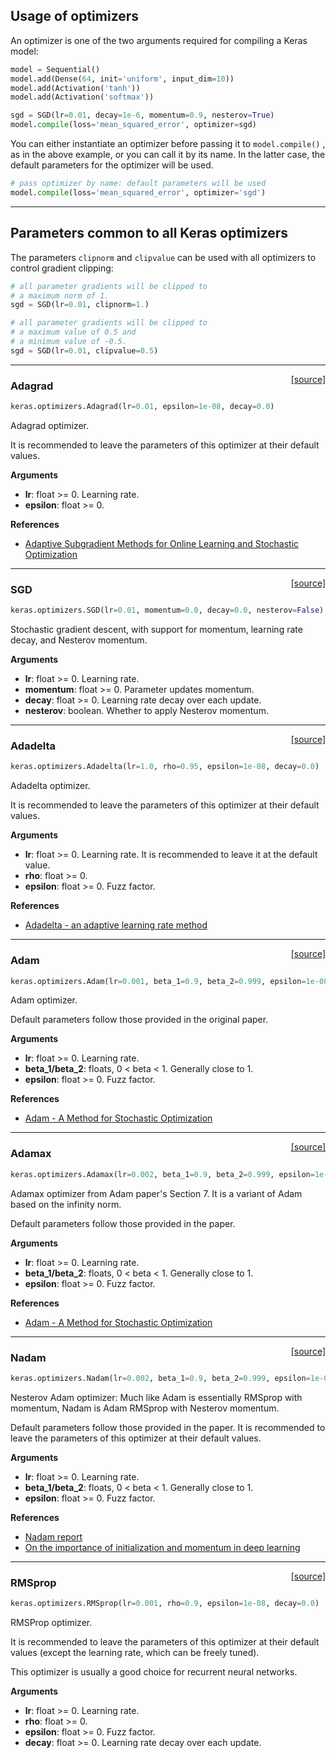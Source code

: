 
## Usage of optimizers

An optimizer is one of the two arguments required for compiling a Keras model:

```python
model = Sequential()
model.add(Dense(64, init='uniform', input_dim=10))
model.add(Activation('tanh'))
model.add(Activation('softmax'))

sgd = SGD(lr=0.01, decay=1e-6, momentum=0.9, nesterov=True)
model.compile(loss='mean_squared_error', optimizer=sgd)
```

You can either instantiate an optimizer before passing it to `model.compile()` , as in the above example, or you can call it by its name. In the latter case, the default parameters for the optimizer will be used.

```python
# pass optimizer by name: default parameters will be used
model.compile(loss='mean_squared_error', optimizer='sgd')
```

---

## Parameters common to all Keras optimizers

The parameters `clipnorm` and `clipvalue` can be used with all optimizers to control gradient clipping:

```python
# all parameter gradients will be clipped to
# a maximum norm of 1.
sgd = SGD(lr=0.01, clipnorm=1.)
```

```python
# all parameter gradients will be clipped to
# a maximum value of 0.5 and
# a minimum value of -0.5.
sgd = SGD(lr=0.01, clipvalue=0.5)
```

---

<span style="float:right;">[[source]](https://github.com/fchollet/keras/blob/master/keras/optimizers.py#L238)</span>
### Adagrad

```python
keras.optimizers.Adagrad(lr=0.01, epsilon=1e-08, decay=0.0)
```

Adagrad optimizer.

It is recommended to leave the parameters of this optimizer
at their default values.

__Arguments__

- __lr__: float >= 0. Learning rate.
- __epsilon__: float >= 0.

__References__

- [Adaptive Subgradient Methods for Online Learning and Stochastic Optimization](http://www.jmlr.org/papers/volume12/duchi11a/duchi11a.pdf)

----

<span style="float:right;">[[source]](https://github.com/fchollet/keras/blob/master/keras/optimizers.py#L120)</span>
### SGD

```python
keras.optimizers.SGD(lr=0.01, momentum=0.0, decay=0.0, nesterov=False)
```

Stochastic gradient descent, with support for momentum,
learning rate decay, and Nesterov momentum.

__Arguments__

- __lr__: float >= 0. Learning rate.
- __momentum__: float >= 0. Parameter updates momentum.
- __decay__: float >= 0. Learning rate decay over each update.
- __nesterov__: boolean. Whether to apply Nesterov momentum.

----

<span style="float:right;">[[source]](https://github.com/fchollet/keras/blob/master/keras/optimizers.py#L289)</span>
### Adadelta

```python
keras.optimizers.Adadelta(lr=1.0, rho=0.95, epsilon=1e-08, decay=0.0)
```

Adadelta optimizer.

It is recommended to leave the parameters of this optimizer
at their default values.

__Arguments__

- __lr__: float >= 0. Learning rate.
	It is recommended to leave it at the default value.
- __rho__: float >= 0.
- __epsilon__: float >= 0. Fuzz factor.

__References__

- [Adadelta - an adaptive learning rate method](http://arxiv.org/abs/1212.5701)

----

<span style="float:right;">[[source]](https://github.com/fchollet/keras/blob/master/keras/optimizers.py#L354)</span>
### Adam

```python
keras.optimizers.Adam(lr=0.001, beta_1=0.9, beta_2=0.999, epsilon=1e-08, decay=0.0)
```

Adam optimizer.

Default parameters follow those provided in the original paper.

__Arguments__

- __lr__: float >= 0. Learning rate.
- __beta_1/beta_2__: floats, 0 < beta < 1. Generally close to 1.
- __epsilon__: float >= 0. Fuzz factor.

__References__

- [Adam - A Method for Stochastic Optimization](http://arxiv.org/abs/1412.6980v8)

----

<span style="float:right;">[[source]](https://github.com/fchollet/keras/blob/master/keras/optimizers.py#L419)</span>
### Adamax

```python
keras.optimizers.Adamax(lr=0.002, beta_1=0.9, beta_2=0.999, epsilon=1e-08, decay=0.0)
```

Adamax optimizer from Adam paper's Section 7. It is a variant
 of Adam based on the infinity norm.

Default parameters follow those provided in the paper.

__Arguments__

- __lr__: float >= 0. Learning rate.
- __beta_1/beta_2__: floats, 0 < beta < 1. Generally close to 1.
- __epsilon__: float >= 0. Fuzz factor.

__References__

- [Adam - A Method for Stochastic Optimization](http://arxiv.org/abs/1412.6980v8)

----

<span style="float:right;">[[source]](https://github.com/fchollet/keras/blob/master/keras/optimizers.py#L488)</span>
### Nadam

```python
keras.optimizers.Nadam(lr=0.002, beta_1=0.9, beta_2=0.999, epsilon=1e-08, schedule_decay=0.004)
```


Nesterov Adam optimizer: Much like Adam is essentially RMSprop with momentum,
Nadam is Adam RMSprop with Nesterov momentum.

Default parameters follow those provided in the paper.
It is recommended to leave the parameters of this optimizer
at their default values.

__Arguments__

- __lr__: float >= 0. Learning rate.
- __beta_1/beta_2__: floats, 0 < beta < 1. Generally close to 1.
- __epsilon__: float >= 0. Fuzz factor.

__References__

- [Nadam report](http://cs229.stanford.edu/proj2015/054_report.pdf)
- [On the importance of initialization and momentum in deep learning](http://www.cs.toronto.edu/~fritz/absps/momentum.pdf)

----

<span style="float:right;">[[source]](https://github.com/fchollet/keras/blob/master/keras/optimizers.py#L179)</span>
### RMSprop

```python
keras.optimizers.RMSprop(lr=0.001, rho=0.9, epsilon=1e-08, decay=0.0)
```

RMSProp optimizer.

It is recommended to leave the parameters of this optimizer
at their default values
(except the learning rate, which can be freely tuned).

This optimizer is usually a good choice for recurrent
neural networks.

__Arguments__

- __lr__: float >= 0. Learning rate.
- __rho__: float >= 0.
- __epsilon__: float >= 0. Fuzz factor.
- __decay__: float >= 0. Learning rate decay over each update.
